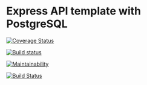 # Express API template with PostgreSQL

[![Coverage Status](https://coveralls.io/repos/github/Deeskii/Node/badge.svg?branch=master)](https://coveralls.io/github/Deeskii/Node?branch=master)

[![Build status](https://ci.appveyor.com/api/projects/status/1gj4sn0hiw526qvr?svg=true)](https://ci.appveyor.com/project/Deeskii/node)

[![Maintainability](https://api.codeclimate.com/v1/badges/38d95e7dc96296350b41/maintainability)](https://codeclimate.com/github/Deeskii/Node/maintainability)

[![Build Status](https://travis-ci.org/Deeskii/Node.svg?branch=master)](https://travis-ci.org/Deeskii/Node)
